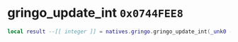 # gringo_update_int `0x0744FEE8`

```lua
local result --[[ integer ]] = natives.gringo.gringo_update_int(_unk0 --[[ integer ]], _unk1 --[[ integer ]], _unk2 --[[ integer ]], _unk3 --[[ integer ]])
```